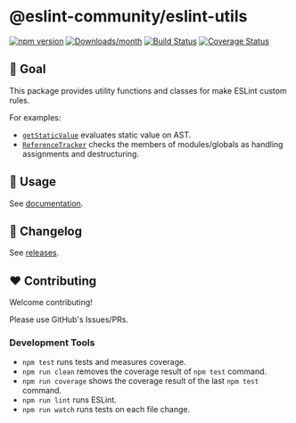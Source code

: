 # @eslint-community/eslint-utils

[![npm version](https://img.shields.io/npm/v/@eslint-community/eslint-utils.svg)](https://www.npmjs.com/package/@eslint-community/eslint-utils)
[![Downloads/month](https://img.shields.io/npm/dm/@eslint-community/eslint-utils.svg)](http://www.npmtrends.com/@eslint-community/eslint-utils)
[![Build Status](https://github.com/eslint-community/eslint-utils/workflows/CI/badge.svg)](https://github.com/eslint-community/eslint-utils/actions)
[![Coverage Status](https://codecov.io/gh/eslint-community/eslint-utils/branch/main/graph/badge.svg)](https://codecov.io/gh/eslint-community/eslint-utils)

## 🏁 Goal

This package provides utility functions and classes for make ESLint custom rules.

For examples:

-   [`getStaticValue`](https://eslint-community.github.io/eslint-utils/api/ast-utils.html#getstaticvalue) evaluates static value on AST.
-   [`ReferenceTracker`](https://eslint-community.github.io/eslint-utils/api/scope-utils.html#referencetracker-class) checks the members of modules/globals as handling assignments and destructuring.

## 📖 Usage

See [documentation](https://eslint-community.github.io/eslint-utils).

## 📰 Changelog

See [releases](https://github.com/eslint-community/eslint-utils/releases).

## ❤️ Contributing

Welcome contributing!

Please use GitHub's Issues/PRs.

### Development Tools

-   `npm test` runs tests and measures coverage.
-   `npm run clean` removes the coverage result of `npm test` command.
-   `npm run coverage` shows the coverage result of the last `npm test` command.
-   `npm run lint` runs ESLint.
-   `npm run watch` runs tests on each file change.
